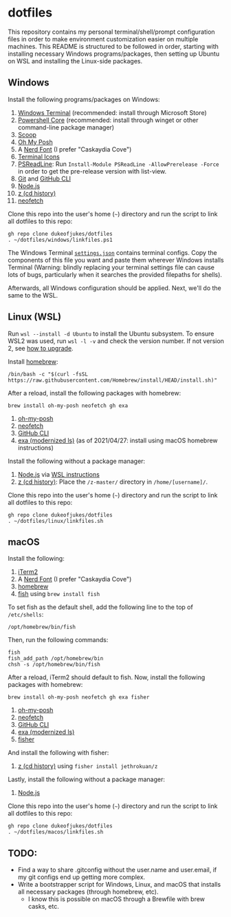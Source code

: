 # dotfiles

This repository contains my personal terminal/shell/prompt configuration files in order to make environment customization easier on multiple machines. This README is structured to be followed in order, starting with installing necessary Windows programs/packages, then setting up Ubuntu on WSL and installing the Linux-side packages.

## Windows

Install the following programs/packages on Windows:

1. [Windows Terminal](https://github.com/microsoft/terminal) (recommended: install through Microsoft Store)
2. [Powershell Core](https://github.com/PowerShell/PowerShell) (recommended: install through winget or other command-line package manager)
3. [Scoop](https://github.com/ScoopInstaller/Scoop)
4. [Oh My Posh](https://ohmyposh.dev/)
5. A [Nerd Font](https://www.nerdfonts.com/font-downloads) (I prefer "Caskaydia Cove")
6. [Terminal Icons](https://github.com/devblackops/Terminal-Icons)
7. [PSReadLine](https://github.com/PowerShell/PSReadLine): Run `Install-Module PSReadLine -AllowPrerelease -Force` in order to get the pre-release version with list-view.
8. [Git](https://gitforwindows.org/) and [GitHub CLI](https://github.com/cli/cli)
9. [Node.js](https://nodejs.org/en/)
10. [z (cd history)](https://www.powershellgallery.com/packages/z/1.1.13)
11. [neofetch](https://github.com/dylanaraps/neofetch)

Clone this repo into the user's home (`~`) directory and run the script to link all dotfiles to this repo:

```
gh repo clone dukeofjukes/dotfiles
. ~/dotfiles/windows/linkfiles.ps1
```

The Windows Terminal [`settings.json`](https://github.com/dukeofjukes/configs/blob/main/Windows/terminal.settings.json) contains terminal configs. Copy the components of this file you want and paste them wherever Windows installs Terminal (Warning: blindly replacing your terminal settings file can cause lots of bugs, particularly when it searches the provided filepaths for shells).

Afterwards, all Windows configuration should be applied. Next, we'll do the same to the WSL.

## Linux (WSL)

Run `wsl --install -d Ubuntu` to install the Ubuntu subsystem. To ensure WSL2 was used, run `wsl -l -v` and check the version number. If not version 2, see [how to upgrade](https://docs.microsoft.com/en-us/windows/wsl/install#upgrade-version-from-wsl-1-to-wsl-2).

Install [homebrew](https://brew.sh):

```
/bin/bash -c "$(curl -fsSL https://raw.githubusercontent.com/Homebrew/install/HEAD/install.sh)"
```

After a reload, install the following packages with homebrew:

```
brew install oh-my-posh neofetch gh exa
```

1. [oh-my-posh](https://ohmyposh.dev/)
1. [neofetch](https://github.com/dylanaraps/neofetch)
1. [GitHub CLI](https://github.com/cli/cli)
1. [exa (modernized ls)](https://github.com/ogham/exa) (as of 2021/04/27: install using macOS homebrew instructions)

Install the following without a package manager:

1. [Node.js](https://nodejs.org/en/) via [WSL instructions](https://docs.microsoft.com/en-us/windows/dev-environment/javascript/nodejs-on-wsl)
1. [z (cd history)](https://github.com/rupa/z): Place the `/z-master/` directory in `/home/[username]/`.

Clone this repo into the user's home (`~`) directory and run the script to link all dotfiles to this repo:

```
gh repo clone dukeofjukes/dotfiles
. ~/dotfiles/linux/linkfiles.sh
```

## macOS

Install the following:

1. [iTerm2](https://iterm2.com/)
1. A [Nerd Font](https://www.nerdfonts.com/font-downloads) (I prefer "Caskaydia Cove")
1. [homebrew](https://brew.sh)
1. [fish](https://fishshell.com) using `brew install fish`

To set fish as the default shell, add the following line to the top of `/etc/shells`:

```
/opt/homebrew/bin/fish
```

Then, run the following commands:

```
fish
fish_add_path /opt/homebrew/bin
chsh -s /opt/homebrew/bin/fish
```

After a reload, iTerm2 should default to fish. Now, install the following packages with homebrew:

```
brew install oh-my-posh neofetch gh exa fisher
```

1. [oh-my-posh](https://ohmyposh.dev/)
1. [neofetch](https://github.com/dylanaraps/neofetch)
1. [GitHub CLI](https://github.com/cli/cli)
1. [exa (modernized ls)](https://github.com/ogham/exa)
1. [fisher](https://github.com/jorgebucaran/fisher)

And install the following with fisher:

1. [z (cd history)](https://github.com/jethrokuan/z) using `fisher install jethrokuan/z`

Lastly, install the following without a package manager:

1. [Node.js](https://nodejs.org/en/)

Clone this repo into the user's home (`~`) directory and run the script to link all dotfiles to this repo:

```
gh repo clone dukeofjukes/dotfiles
. ~/dotfiles/macos/linkfiles.sh
```

## TODO:

- Find a way to share .gitconfig without the user.name and user.email, if my git configs end up getting more complex.
- Write a bootstrapper script for Windows, Linux, and macOS that installs all necessary packages (through homebrew, etc).
  - I know this is possible on macOS through a Brewfile with brew casks, etc.
